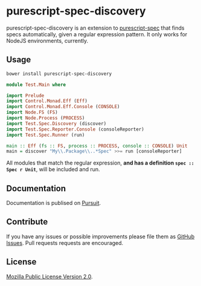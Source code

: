 # purescript-spec-discovery

purescript-spec-discovery is an extension to
[purescript-spec](https://github.com/owickstrom/purescript-spec) that finds
specs automatically, given a regular expression pattern. It only works for
NodeJS environments, currently.

## Usage

```bash
bower install purescript-spec-discovery
```

```purescript
module Test.Main where

import Prelude
import Control.Monad.Eff (Eff)
import Control.Monad.Eff.Console (CONSOLE)
import Node.FS (FS)
import Node.Process (PROCESS)
import Test.Spec.Discovery (discover)
import Test.Spec.Reporter.Console (consoleReporter)
import Test.Spec.Runner (run)

main :: Eff (fs :: FS, process :: PROCESS, console :: CONSOLE) Unit
main = discover "My\\.Package\\..*Spec" >>= run [consoleReporter]
```

All modules that match the regular expression, **and has a definition
`spec :: Spec r Unit`**, will be included and run.

## Documentation

Documentation is publised on [Pursuit](https://pursuit.purescript.org/packages/purescript-spec-discovery).

## Contribute

If you have any issues or possible improvements please file them as
[GitHub Issues](https://github.com/owickstrom/purescript-spec-mocha/issues).
Pull requests requests are encouraged.

## License

[Mozilla Public License Version 2.0](LICENSE).
